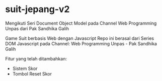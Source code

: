 # suit-jepang-v2
Mengikuti Seri Document Object Model pada Channel Web Programming Unpas dari Pak Sandhika Galih

Game Suit berbasis Web dengan Javascript
Repo ini berasal dari Series DOM Javascript pada Channel:
Web Programming Unpas - Pak Sandhika Galih

Fitur yang telah ditambahkan:
- Sistem Skor
- Tombol Reset Skor
